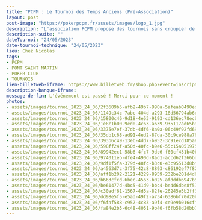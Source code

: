 ```yaml
---
title: "PCPM : Le Tournoi des Temps Anciens (Pré-Association)"
layout: post
post-image: "https://pokerpcpm.fr/assets/images/logo_1.jpg"
description: "L'association PCPM propose des tournois sans croupier de poker Texas hold'em. Pour plus d'informations consultez nos règlements"
description-suite: ""
dateTournoi: "24/05/2023"
date-tournoi-technique: "24/05/2023"
lieu: Chez Nicolas
tags:
- PCPM
- PONT SAINT MARTIN
- POKER CLUB
- TOURNOIS
lien-billetweb-iframe: https://www.billetweb.fr/shop.php?event=inscription-au-tournoi-de-poker-du-samedi-22juin-2024
description-banque-iframe: 
message-de-fin: L'événement est passé ! Merci pour ce moment !
photos: 
- assets/images/tournoi_2023_24_06/2f3609b5-afb2-49b7-990a-5afeab0490ed.jpeg
- assets/images/tournoi_2023_24_06/1149c34c-7abc-404d-a293-18d56794ab6e.jpeg
- assets/images/tournoi_2023_24_06/15800c46-9d18-4e53-9193-cd136ec78ecb.jpeg
- assets/images/tournoi_2023_24_06/1e8c1b00-9ed0-4c63-a639-935117ad65b9.jpeg
- assets/images/tournoi_2023_24_06/3375e7ef-37db-4df6-8a0a-06c49f92fd69.jpeg
- assets/images/tournoi_2023_24_06/35db1c68-ad91-4ed2-87da-30c9ce988a76.jpeg
- assets/images/tournoi_2023_24_06/393b6c49-13eb-4dd7-b952-3c91ecd185a8.jpeg
- assets/images/tournoi_2023_24_06/598ff24f-a50d-40fc-b9e6-55c15a051975.jpeg
- assets/images/tournoi_2023_24_06/89942ec1-58b6-4fc7-9dc6-f60cf431b40b.jpeg
- assets/images/tournoi_2023_24_06/974011eb-dfe4-490d-8ad1-accd62f366bd.jpeg
- assets/images/tournoi_2023_24_06/9df1f5fa-379d-48fc-b3c0-43c95513d8bf.jpeg
- assets/images/tournoi_2023_24_06/a4563d7c-3f75-42c8-8893-c86192ef7f82.jpeg
- assets/images/tournoi_2023_24_06/aff1b202-2121-4229-8959-232be201d4d6.jpeg
- assets/images/tournoi_2023_24_06/b663cfcd-6bec-4563-b025-afdddb6947b5.jpeg
- assets/images/tournoi_2023_24_06/be61477d-4bc5-41d9-bbc4-be4d6dbe8f57.jpeg
- assets/images/tournoi_2023_24_06/c30adf61-1567-4d5a-82fe-26245e5b2ff3.jpeg
- assets/images/tournoi_2023_24_06/dd98e5f5-e5ad-49f2-a734-6386bf70d20b.jpeg
- assets/images/tournoi_2023_24_06/f6faf588-c957-4c83-a9f4-ce9e9b016cff.jpeg
- assets/images/tournoi_2023_24_06/fa84e2b5-6c48-4051-9b40-f6fb58d20bb7.jpeg
---
```

